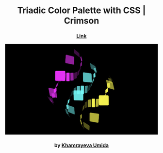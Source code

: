 <div align="center">

# Triadic Color Palette with CSS | Crimson

### <a href="https://css-triadic-color-palette-bagira.netlify.app">Link</a>

<img src="admin/base.png">

### by <a href="https://github.com/KhamrayevaUmida/css-triadic-color-palette">Khamrayeva Umida</a>

</div>